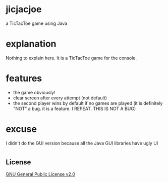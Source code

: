 # jicjacjoe 

a  TicTacToe game using Java

# explanation

Nothing to explain here. It is a TicTacToe game for the console.

# features

* the game obviously!
* clear screen after every attempt (not default)
* the second player wins by default if no games are played (it is definitely "NOT" a bug. it is a feature. I REPEAT. THIS IS NOT A BUG)

# excuse

I didn't do the GUI version because all the Java GUI libraries have ugly UI

# 
## License

[GNU General Public License v2.0](https://choosealicense.com/licenses/gpl-2.0/)
